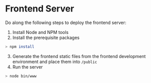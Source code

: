 # Frontend Server

Do along the following steps to deploy the frontend server:

1. Install Node and NPM tools
2. Install the prerequisite packages

```bash
> npm install
```

3. Generate the frontend static files from the frontend development environment and place them into `/public`
4. Run the server

```bash
> node bin/www
```

